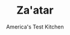 ---
layout: ../../layouts/MarkdownPostLayout.astro
title: Za'atar
author: America's Test Kitchen
pubDate: 2023-03-15
description: The combination of dried herbs, toasted sesame seeds, and tart, citrusy sumac makes for an earthy yet brightly flavored seasoning.
image_url: https://res.cloudinary.com/hksqkdlah/image/upload/ar_1:1,c_fill,dpr_2.0,f_auto,fl_lossy.progressive.strip_profile,g_faces:auto,q_auto:low,w_344/37031_sfs-zaatar-1
tags: ["Middle Eastern","Quick","Make Ahead","Condiments","Cookbook Collection"]
calories: 
protein: 
carbohydrates: 
fats: 
fiber: 
ingredients: ["2 tablespoons, dried thyme","1 tablespoon, dried oregano","1 1/2 tablespoons, sumac","1 tablespoon, sesame seeds, toasted","1/4 teaspoon, salt"]
serves: 
time: "10 minutes"
instructions: ["Process thyme and oregano in spice grinder or mortar and pestle until finely ground and powdery. Transfer to bowl and stir in sumac, sesame seeds, and salt. (Za’atar can be stored at room temperature in airtight container for up to 1 year.)"]
nutrition: undefined
notes: "Try sprinkling some of this Middle Eastern spice mix over olive oil as a dip for bread. You can also use it in grain dishes or as a flavorful topping for hummus or other dips."
---
